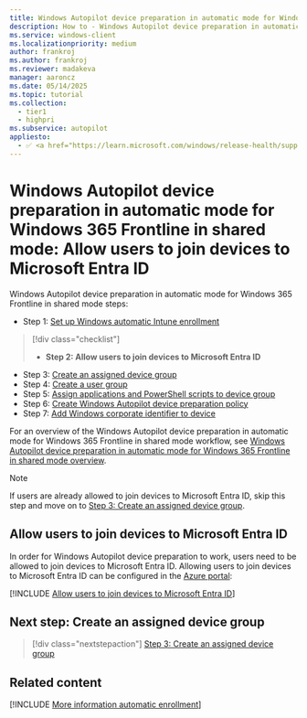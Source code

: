 ```yaml
---
title: Windows Autopilot device preparation in automatic mode for Windows 365 Frontline in shared mode - Step 2 of 7 - Allow users to join devices to Microsoft Entra ID
description: How to - Windows Autopilot device preparation in automatic mode for Windows 365 Frontline in shared mode - Step 2 of 7 - Allow users to join devices to Microsoft Entra ID.
ms.service: windows-client
ms.localizationpriority: medium
author: frankroj
ms.author: frankroj
ms.reviewer: madakeva
manager: aaroncz
ms.date: 05/14/2025
ms.topic: tutorial
ms.collection:
  - tier1
  - highpri
ms.subservice: autopilot
appliesto:
  - ✅ <a href="https://learn.microsoft.com/windows/release-health/supported-versions-windows-client" target="_blank">Windows 11</a>
---
```


# Windows Autopilot device preparation in automatic mode for Windows 365 Frontline in shared mode: Allow users to join devices to Microsoft Entra ID

Windows Autopilot device preparation in automatic mode for Windows 365 Frontline in shared mode steps:

- Step 1: [Set up Windows automatic Intune enrollment](automatic-automatic-enrollment.md)

> [!div class="checklist"]
>
> - **Step 2: Allow users to join devices to Microsoft Entra ID**

- Step 3: [Create an assigned device group](automatic-device-group.md)
- Step 4: [Create a user group](automatic-user-group.md)
- Step 5: [Assign applications and PowerShell scripts to device group](automatic-assign-apps-scripts.md)
- Step 6: [Create Windows Autopilot device preparation policy](automatic-autopilot-policy.md)
- Step 7: [Add Windows corporate identifier to device](automatic-corporate-identifier.md)

For an overview of the Windows Autopilot device preparation in automatic mode for Windows 365 Frontline in shared mode workflow, see [Windows Autopilot device preparation in automatic mode for Windows 365 Frontline in shared mode overview](automatic-workflow.md#workflow).

> [!NOTE]
>
> If users are already allowed to join devices to Microsoft Entra ID, skip this step and move on to [Step 3: Create an assigned device group](automatic-device-group.md).

## Allow users to join devices to Microsoft Entra ID

In order for Windows Autopilot device preparation to work, users need to be allowed to join devices to Microsoft Entra ID. Allowing users to join devices to Microsoft Entra ID can be configured in the [Azure portal](https://portal.azure.com):

[!INCLUDE [Allow users to join devices to Microsoft Entra ID](../../../includes/allow-users-to-join.md)]

## Next step: Create an assigned device group

> [!div class="nextstepaction"]
> [Step 3: Create an assigned device group](automatic-device-group.md)

## Related content

[!INCLUDE [More information automatic enrollment](../../../includes/more-info-allow-users-to-join.md)]
